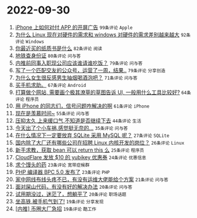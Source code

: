 # 2022-09-30

1. [iPhone 上如何对付 APP 的开屏广告](https://www.v2ex.com/t/883972) `99条评论` `Apple`
1. [为什么 Linux 现在对硬件的需求和 windows 对硬件的需求差别越来越大](https://www.v2ex.com/t/884049) `92条评论` `Windows`
1. [你最近买的纸质书是什么](https://www.v2ex.com/t/884039) `82条评论` `阅读`
1. [地铁查身份证](https://www.v2ex.com/t/883966) `80条评论` `问与答`
1. [内推前同事入职现公司应该谁请谁吃饭？](https://www.v2ex.com/t/883977) `79条评论` `问与答`
1. [写了一个匹配交友的公众号，运营了一周，结果..](https://www.v2ex.com/t/884029) `79条评论` `分享创造`
1. [为什么女生很反感男生抽烟喝酒泡吧？](https://www.v2ex.com/t/884066) `71条评论` `问与答`
1. [买手机求助。](https://www.v2ex.com/t/883957) `67条评论` `Android`
1. [打算做个网站, 需要画个极其潦草的草图告诉 UI, 一般用什么工具比较好?](https://www.v2ex.com/t/883946) `64条评论` `程序员`
1. [用 iPhone 的同志们，信号问题咋解决的啊](https://www.v2ex.com/t/883961) `61条评论` `iPhone`
1. [现在是羡慕时间~](https://www.v2ex.com/t/884016) `55条评论` `问与答`
1. [压抑太久,上来缓口气,不知道是否继续下去](https://www.v2ex.com/t/884090) `44条评论` `生活`
1. [今天出了个小车祸,感觉挺无奈的...](https://www.v2ex.com/t/884077) `35条评论` `问与答`
1. [在什么情况下一定要放弃 SQLite 采用 MySQL 呢？](https://www.v2ex.com/t/884005) `27条评论` `SQLite`
1. [国内除了大厂还有哪些公司在招聘 Linux 内核开发的岗位？](https://www.v2ex.com/t/884025) `26条评论` `Linux`
1. [新手求教，获取 bean 可以 return this 么](https://www.v2ex.com/t/883960) `25条评论` `程序员`
1. [CloudFlare 发放 $10 的 yubikey 优惠券](https://www.v2ex.com/t/884118) `24条评论` `优惠信息`
1. [求个馒头的药](https://www.v2ex.com/t/883968) `23条评论` `宽带症候群`
1. [PHP 编译器 BPC 5.0 发布了](https://www.v2ex.com/t/883959) `23条评论` `PHP`
1. [家中网线布线头疼不已，有没有运维大佬能给个方案](https://www.v2ex.com/t/884033) `21条评论` `问与答`
1. [面对屎山代码，有没有好的解决办法](https://www.v2ex.com/t/884071) `20条评论` `问与答`
1. [试用期没过，迷茫了，想躺平了](https://www.v2ex.com/t/884040) `20条评论` `职场话题`
1. [坐高铁,被手机气到了!](https://www.v2ex.com/t/884080) `19条评论` `分享发现`
1. [[内推] 币圈大厂急招](https://www.v2ex.com/t/884057) `19条评论` `酷工作`
